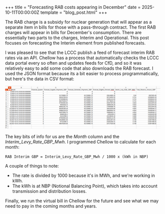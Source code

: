 +++
title = "Forecasting RAB costs appearing in December"
date = 2025-10-11T00:00:00Z
template = "blog_post.html"
+++

The RAB charge is a subsidy for nuclear generation that will appear as a separate item in
bills for those with a pass-through contract. The first RAB charges will appear in bills
for December's consumption. There are essentially two parts to the charges, Interim and
Operational. This post focuses on forecasting the Interim element from published forecasts.

I was pleased to see that the LCCC publish a feed of forecast interim RAB rates via an API. Chellow has a process that automatically checks the LCCC data portal every so often and
updates feeds for CfD, and so it was relatively easy to add some code that also downloads
the RAB forecast. I used the JSON format because its a bit easier to process
programmatically, but here's the data in CSV format:

![Screenshot Of CSV File](csv.png)

The key bits of info for us are the *Month* column and the *Interim_Levy_Rate_GBP_Mwh*. I
programmed Chellow to calculate for each month:

    RAB Interim GBP = Interim_Levy_Rate_GBP_Mwh / 1000 x (kWh in NBP)

A couple of things to note:

* The rate is divided by 1000 because it's in MWh, and we're working in kWh.
* The kWh is at NBP (Notional Balancing Point), which takes into account transmission and distribution losses.

Finally, we run the virtual bill in Chellow for the future and see what we may need to pay
in the coming months and years.

